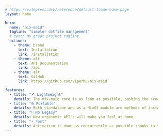```yaml
---
# https://vitepress.dev/reference/default-theme-home-page
layout: home

hero:
  name: "nix-maid"
  tagline: "simpler dotfile management"
  # text: My great project tagline
  actions:
    - theme: brand
      text: Installation
      link: /installation
    - theme: alt
      text: API Documentation
      link: /api
    - theme: alt
      text: GitHub
      link: https://github.com/viperML/nix-maid

features:
  - title: "🪶 Lightweight"
    details: The nix-maid core is as lean as possible, pushing the execution to other tools.
  - title: "🌐 Portable"
    details: Both standalone and as a NixOS module are methods of installation.
  - title: "🚫 No Legacy"
    details: New ergonomic API's will make you feel at home.
  - title: "⚡ Fast"
    details: Activation is done as concurrently as possible thanks to systemd.
---
```


<!--@include: ./readme.md-->

<style>
.VPContent.is-home {
  background: radial-gradient(circle at 90% 50%, #ccccccff 30%, var(--vp-c-bg) 40%);
  min-height: 100vh;
}
.dark .VPContent.is-home {
  background: radial-gradient(circle at 90% 50%, #232a3a 30%, var(--vp-c-bg) 40%);
}

.VPHide {
  display: none;
}
</style>
